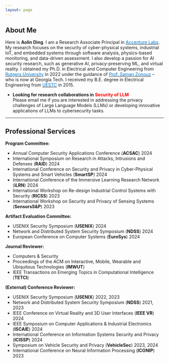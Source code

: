 ```yaml
---
layout: page
---
```


## About Me

Here is **Aolin Ding**. I am a Research Associate Principal in [<font color='0074cc'>Accenture Labs</font>](https://www.accenture.com/us-en/about/accenture-labs-index). My research focuses on the security of cyber-physical systems, industrial IoT, and embedded systems through software analysis, physics-based monitoring, and data-driven assessment. I also develop a passion for AI security research, such as generative AI, privacy-preserving ML, and virtual reality. I obtained my Ph.D. in Electrical and Computer Engineering from [<font color='0074cc'>Rutgers University</font>](https://www.ece.rutgers.edu/) in 2022 under the guidance of [<font color='0074cc'>Prof. Saman Zonouz</font>](https://sites.google.com/site/samanzonouz4n6/saman-zonouz) – who is now at Georgia Tech. I received my B.E. degree in Electrical Engineering from [<font color='0074cc'>UESTC</font>](https://en.uestc.edu.cn/) in 2015.

- **Looking for research collaborations in <font color='red'>Security of LLM</font>**\
Please email me if you are interested in addressing the privacy challenges of Large Language Models (LLMs) or developing innovative applications of LLMs to cybersecurity tasks.

---

## Professional Services

**Program Committee:**
- Annual Computer Security Applications Conference (**ACSAC**) 2024
- International Symposium on Research in Attacks, Intrusions and Defenses (**RAID**) 2024
- International Conference on Security and Privacy in Cyber-Physical Systems and Smart Vehicles (**SmartSP**) 2024
- International Conference of the Immersive Learning Research Network (**iLRN**) 2024
- International Workshop on Re-design Industrial Control Systems with Security (**RICSS**) 2023
- International Workshop on Security and Privacy of Sensing Systems (**SensorsS&P**) 2023

**Artifact Evaluation Committee:** 
- USENIX Security Symposium (**USENIX**) 2024
- Network and Distributed System Security Symposium (**NDSS**) 2024
- European Conference on Computer Systems (**EuroSys**) 2024

**Journal Reviewer:**
- Computers & Security
- Proceedings of the ACM on Interactive, Mobile, Wearable and Ubiquitous Technologies (**IMWUT**)
- IEEE Transactions on Emerging Topics in Computational Intelligence (**TETCI**)


**(External) Conference Reviewer:**
- USENIX Security Symposium (**USENIX**) 2022, 2023
- Network and Distributed System Security Symposium (**NDSS**) 2021, 2023
- IEEE Conference on Virtual Reality and 3D User Interfaces (**IEEE VR**) 2024
- IEEE Symposium on Computer Applications & Industrial Electronics (**ISCAIE**) 2024
- International Conference on Information Systems Security and Privacy (**ICISSP**) 2024
- Symposium on Vehicle Security and Privacy (**VehicleSec**) 2023, 2024
- International Conference on Neural Information Processing (**ICONIP**) 2023
